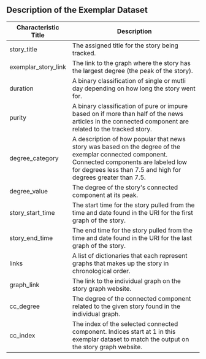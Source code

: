 ## Description of the Exemplar Dataset

| Characteristic Title | Description                                                                                                                                                                                                    |
|----------------------|----------------------------------------------------------------------------------------------------------------------------------------------------------------------------------------------------------------|
| story_title          | The assigned title for the story being tracked.                                                                                                                                                                | 
| exemplar_story_link  | The link to the graph where the story has the largest degree (the peak of the story).                                                                                                                          | 
| duration             | A binary classification of single or mutli day depending on how long the story went for.                                                                                                                       | 
| purity               | A binary classification of pure or impure based on if more than half of the news articles in the connected component are related to the tracked story.                                                         | 
| degree_category      | A description of how popular that news story was based on the degree of the exemplar connected component. Connected components are labeled low for degrees less than 7.5 and high for degrees greater than 7.5. | 
| degree_value         | The degree of the story's connected component at its peak.                                                                                                                                                     | 
| story_start_time     | The start time for the story pulled from the time and date found in the URI for the first graph of the story.                                                                                                  |
| story_end_time       | The end time for the story pulled from the time and date found in the URI for the last graph of the story.                                                                                                     |
| links                | A list of dictionaries that each represent graphs that makes up the story in chronological order.                                                                                                              |
| graph_link           | The link to the individual graph on the story graph website.                                                                                                                                                   | 
| cc_degree            | The degree of the connected component related to the given story found in the individual graph.                                                                                                                |
| cc_index  | The index of the selected connected component. Indices start at 1 in this exemplar dataset to match the output on the story graph website.                                                                     |
